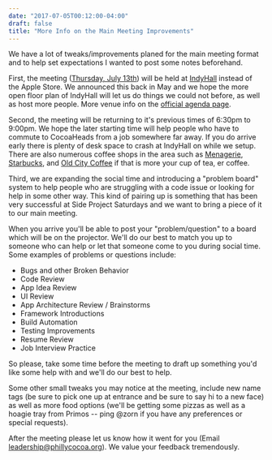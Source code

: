 ```yaml
---
date: "2017-07-05T00:12:00-04:00"
draft: false
title: "More Info on the Main Meeting Improvements"
---
```


We have a lot of tweaks/improvements planed for the main meeting format and to help set expectations I wanted to post some notes beforehand.

First, the meeting ([Thursday, July 13th](https://www.meetup.com/PhillyCocoaHeads/events/237755719/)) will be held at [IndyHall](https://www.indyhall.org/) instead of the Apple Store. We announced this back in May and we hope the more open floor plan of IndyHall will let us do things we could not before, as well as host more people. More venue info on the [official agenda page](/meeting-agenda).

Second, the meeting will be returning to it's previous times of 6:30pm to 9:00pm. We hope the later starting time will help people who have to commute to CocoaHeads from a job somewhere far away. If you do arrive early there is plenty of desk space to crash at IndyHall on while we setup. There are also numerous coffee shops in the area such as [Menagerie](http://www.menageriecoffee.com/), [Starbucks](https://www.starbucks.com/store-locator/store/13851/3rd-arch-57-63-north-third-street-philadelphia-pa-191064508), and [Old City Coffee](https://oldcitycoffee.com/) if that is more your cup of tea, er coffee.

Third, we are expanding the social time and introducing a "problem board" system to help people who are struggling with a code issue or looking for help in some other way. This kind of pairing up is something that has been very successful at Side Project Saturdays and we want to bring a piece of it to our main meeting.

When you arrive you'll be able to post your "problem/question" to a board which will be on the projector. We'll do our best to match you up to someone who can help or let that someone come to you during social time. Some examples of problems or questions include:

* Bugs and other Broken Behavior
* Code Review
* App Idea Review
* UI Review
* App Architecture Review / Brainstorms
* Framework Introductions
* Build Automation
* Testing Improvements
* Resume Review
* Job Interview Practice

So please, take some time before the meeting to draft up something you'd like some help with and we'll do our best to help.

Some other small tweaks you may notice at the meeting, include new name tags (be sure to pick one up at entrance and be sure to say hi to a new face) as well as more food options (we'll be getting some pizzas as well as a hoagie tray from Primos -- ping @zorn if you have any preferences or special requests).

After the meeting please let us know how it went for you (Email <leadership@phillycocoa.org>). We value your feedback tremendously.
